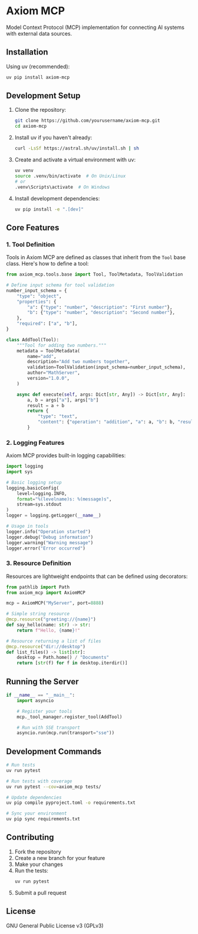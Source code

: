 # Axiom MCP

Model Context Protocol (MCP) implementation for connecting AI systems with external data sources.

## Installation

Using uv (recommended):
```bash
uv pip install axiom-mcp
```

## Development Setup

1. Clone the repository:
   ```bash
   git clone https://github.com/yourusername/axiom-mcp.git
   cd axiom-mcp
   ```

2. Install uv if you haven't already:
   ```bash
   curl -LsSf https://astral.sh/uv/install.sh | sh
   ```

3. Create and activate a virtual environment with uv:
   ```bash
   uv venv
   source .venv/bin/activate  # On Unix/Linux
   # or
   .venv\Scripts\activate  # On Windows
   ```

4. Install development dependencies:
   ```bash
   uv pip install -e ".[dev]"
   ```

## Core Features

### 1. Tool Definition

Tools in Axiom MCP are defined as classes that inherit from the `Tool` base class. Here's how to define a tool:

```python
from axiom_mcp.tools.base import Tool, ToolMetadata, ToolValidation

# Define input schema for tool validation
number_input_schema = {
    "type": "object",
    "properties": {
        "a": {"type": "number", "description": "First number"},
        "b": {"type": "number", "description": "Second number"},
    },
    "required": ["a", "b"],
}

class AddTool(Tool):
    """Tool for adding two numbers."""
    metadata = ToolMetadata(
        name="add",
        description="Add two numbers together",
        validation=ToolValidation(input_schema=number_input_schema),
        author="MathServer",
        version="1.0.0",
    )

    async def execute(self, args: Dict[str, Any]) -> Dict[str, Any]:
        a, b = args["a"], args["b"]
        result = a + b
        return {
            "type": "text",
            "content": {"operation": "addition", "a": a, "b": b, "result": result},
        }
```

### 2. Logging Features

Axiom MCP provides built-in logging capabilities:

```python
import logging
import sys

# Basic logging setup
logging.basicConfig(
    level=logging.INFO,
    format="%(levelname)s: %(message)s",
    stream=sys.stdout
)
logger = logging.getLogger(__name__)

# Usage in tools
logger.info("Operation started")
logger.debug("Debug information")
logger.warning("Warning message")
logger.error("Error occurred")
```

### 3. Resource Definition

Resources are lightweight endpoints that can be defined using decorators:

```python
from pathlib import Path
from axiom_mcp import AxiomMCP

mcp = AxiomMCP("MyServer", port=8888)

# Simple string resource
@mcp.resource("greeting://{name}")
def say_hello(name: str) -> str:
    return f"Hello, {name}!"

# Resource returning a list of files
@mcp.resource("dir://desktop")
def list_files() -> list[str]:
    desktop = Path.home() / "Documents"
    return [str(f) for f in desktop.iterdir()]
```

## Running the Server

```python
if __name__ == "__main__":
    import asyncio

    # Register your tools
    mcp._tool_manager.register_tool(AddTool)

    # Run with SSE transport
    asyncio.run(mcp.run(transport="sse"))
```

## Development Commands

```bash
# Run tests
uv run pytest

# Run tests with coverage
uv run pytest --cov=axiom_mcp tests/

# Update dependencies
uv pip compile pyproject.toml -o requirements.txt

# Sync your environment
uv pip sync requirements.txt
```

## Contributing

1. Fork the repository
2. Create a new branch for your feature
3. Make your changes
4. Run the tests:
   ```bash
   uv run pytest
   ```
5. Submit a pull request

## License
GNU General Public License v3 (GPLv3)
